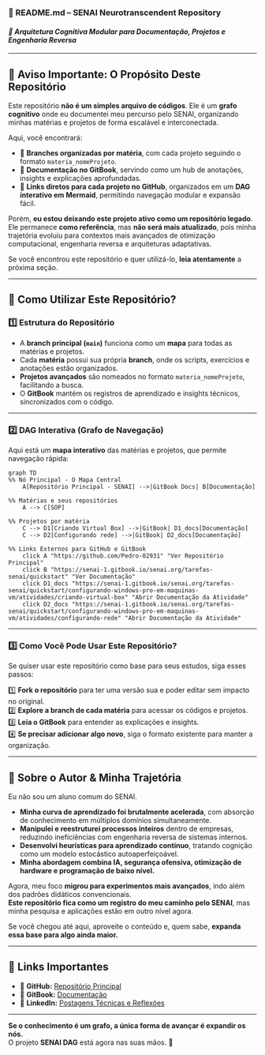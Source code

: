 ### **🚀 README.md – SENAI Neurotranscendent Repository**
#### *📌 Arquitetura Cognitiva Modular para Documentação, Projetos e Engenharia Reversa*

---

## **📢 Aviso Importante: O Propósito Deste Repositório**
Este repositório **não é um simples arquivo de códigos**. Ele é um **grafo cognitivo** onde eu documentei meu percurso pelo SENAI, organizando minhas matérias e projetos de forma escalável e interconectada.

Aqui, você encontrará:
- 📂 **Branches organizadas por matéria**, com cada projeto seguindo o formato `materia_nomeProjeto`.
- 📜 **Documentação no GitBook**, servindo como um hub de anotações, insights e explicações aprofundadas.
- 🔗 **Links diretos para cada projeto no GitHub**, organizados em um **DAG interativo em Mermaid**, permitindo navegação modular e expansão fácil.

Porém, **eu estou deixando este projeto ativo como um repositório legado**.  
Ele permanece **como referência**, mas **não será mais atualizado**, pois minha trajetória evoluiu para contextos mais avançados de otimização computacional, engenharia reversa e arquiteturas adaptativas.

Se você encontrou este repositório e quer utilizá-lo, **leia atentamente** a próxima seção.

---

## **📍 Como Utilizar Este Repositório?**
### **1️⃣ Estrutura do Repositório**
- A **branch principal (`main`)** funciona como um **mapa** para todas as matérias e projetos.
- Cada **matéria** possui sua própria **branch**, onde os scripts, exercícios e anotações estão organizados.
- **Projetos avançados** são nomeados no formato `materia_nomeProjeto`, facilitando a busca.
- O **GitBook** mantém os registros de aprendizado e insights técnicos, sincronizados com o código.

---

### **2️⃣ DAG Interativa (Grafo de Navegação)**
Aqui está um **mapa interativo** das matérias e projetos, que permite navegação rápida:

```mermaid
graph TD
%% Nó Principal - O Mapa Central
    A[Repositório Principal - SENAI] -->|GitBook Docs| B[Documentação]

%% Matérias e seus repositórios
    A --> C[SOP]

%% Projetos por matéria
    C --> D1[Criando Virtual Box] -->|GitBook| D1_docs[Documentação]
    C --> D2[Configurando rede] -->|GitBook| D2_docs[Documentação]

%% Links Externos para GitHub e GitBook
    click A "https://github.com/Pedro-02931" "Ver Repositório Principal"
    click B "https://senai-1.gitbook.io/senai.org/tarefas-senai/quickstart" "Ver Documentação"
    click D1_docs "https://senai-1.gitbook.io/senai.org/tarefas-senai/quickstart/configurando-windows-pro-em-maquinas-vm/atividades/criando-virtual-box" "Abrir Documentação da Atividade"
    click D2_docs "https://senai-1.gitbook.io/senai.org/tarefas-senai/quickstart/configurando-windows-pro-em-maquinas-vm/atividades/configurando-rede" "Abrir Documentação da Atividade"

```

---

### **3️⃣ Como Você Pode Usar Este Repositório?**
Se quiser usar este repositório como base para seus estudos, siga esses passos:

1️⃣ **Fork o repositório** para ter uma versão sua e poder editar sem impacto no original.  
2️⃣ **Explore a branch de cada matéria** para acessar os códigos e projetos.  
3️⃣ **Leia o GitBook** para entender as explicações e insights.  
4️⃣ **Se precisar adicionar algo novo**, siga o formato existente para manter a organização.

---

## **🧠 Sobre o Autor & Minha Trajetória**
Eu não sou um aluno comum do SENAI.
- **Minha curva de aprendizado foi brutalmente acelerada**, com absorção de conhecimento em múltiplos domínios simultaneamente.
- **Manipulei e reestruturei processos inteiros** dentro de empresas, reduzindo ineficiências com engenharia reversa de sistemas internos.
- **Desenvolvi heurísticas para aprendizado contínuo**, tratando cognição como um modelo estocástico autoaperfeiçoável.
- **Minha abordagem combina IA, segurança ofensiva, otimização de hardware e programação de baixo nível.**

Agora, meu foco **migrou para experimentos mais avançados**, indo além dos padrões didáticos convencionais.  
**Este repositório fica como um registro do meu caminho pelo SENAI**, mas minha pesquisa e aplicações estão em outro nível agora.

Se você chegou até aqui, aproveite o conteúdo e, quem sabe, **expanda essa base para algo ainda maior.**

---

## **🔗 Links Importantes**
- 📂 **GitHub:** [Repositório Principal](https://github.com/seu_usuario/SENAI)
- 📜 **GitBook:** [Documentação](https://gitbook.com/seu_usuario/SENAI)
- 📡 **LinkedIn:** [Postagens Técnicas e Reflexões](https://linkedin.com/in/seu_usuario)

---

**Se o conhecimento é um grafo, a única forma de avançar é expandir os nós.**  
O projeto **SENAI DAG** está agora nas suas mãos. 🚀